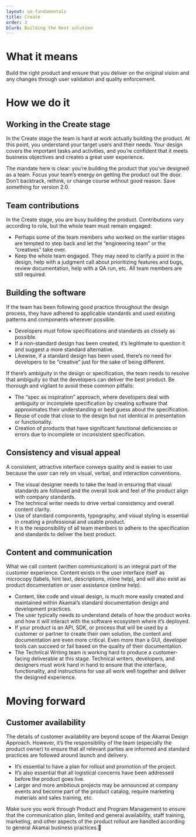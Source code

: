 ```yaml
---
layout: ux-fundamentals
title: Create
order: 3
blurb: Building the best solution
---
```

# What it means
Build the right product and ensure that you deliver on the original vision and any changes through user validation and quality enforcement.

# How we do it
## Working in the Create stage

In the Create stage the team is hard at work actually building the product. At this point, you understand your target users and their needs. Your design covers the important tasks and activities, and you’re confident that it meets business objectives and creates a great user experience.

The mandate here is clear: you’re building the product that you’ve designed as a team. Focus your team’s energy on getting the product out the door. Don’t backtrack, rethink, or change course without good reason. Save something for version 2.0.

## Team contributions
In the Create stage, you are busy building the product. Contributions vary according to role, but the whole team must remain engaged:
- Perhaps some of the team members who worked on the earlier stages are tempted to step back and let the “engineering team” or the “creatives” take over.
- Keep the whole team engaged. They may need to clarify a point in the design, help with a judgment call about prioritizing features and bugs, review documentation, help with a QA run, etc. All team members are still required.

## Building the software
If the team has been following good practice throughout the design process, they have adhered to applicable standards and used existing patterns and components wherever possible.
- Developers must follow specifications and standards as closely as possible.
- If a non-standard design has been created, it’s legitimate to question it and suggest a more standard alternative.
- Likewise, if a standard design has been used, there’s no need for developers to be “creative” just for the sake of being different.

If there’s ambiguity in the design or specification, the team needs to resolve that ambiguity so that the developers can deliver the best product. Be thorough and vigilant to avoid these common pitfalls:
- The “spec as inspiration” approach, where developers deal with ambiguity or incomplete specification by creating software that approximates their understanding or best guess about the specification.
- Reuse of code that close to the design but not identical in presentation or functionality.
- Creation of products that have significant functional deficiencies or errors due to incomplete or inconsistent specification.

## Consistency and visual appeal
A consistent, attractive interface conveys quality and is easier to use because the user can rely on visual, verbal, and interaction conventions.
- The visual designer needs to take the lead in ensuring that visual standards are followed and the overall look and feel of the product align with company standards.
- The technical writer needs to drive verbal consistency and overall content clarity.
- Use of standard components, typography, and visual styling is essential in creating a professional and usable product.
- It is the responsibility of all team members to adhere to the specification and standards to deliver the best product.

## Content and communication
What we call content (written communication) is an integral part of the customer experience. Content exists in the user interface itself as microcopy (labels, hint text, descriptions, inline help), and will also exist as product documentation or user assistance (online help).
- Content, like code and visual design, is much more easily created and maintained within Akamai’s standard documentation design and development practices.
- The user typically needs to understand details of how the product works and how it will interact with the software ecosystem where it’s deployed.
- If your product is an API, SDK, or process that will be used by a customer or partner to create their own solution, the content and documentation are even more critical. Even more than a GUI, developer tools can succeed or fail based on the quality of their documentation.
- The Technical Writing team is working hard to produce a customer-facing deliverable at this stage. Technical writers, developers, and designers must work hand in hand to ensure that the interface, functionality, and instructions for use all work well together and deliver the designed experience.

# Moving forward
## Customer availability
The details of customer availability are beyond scope of the Akamai Design Approach. However, it’s the responsibility of the team (especially the product owner) to ensure that all relevant parties are informed and standard practices are followed around launch and delivery.

- It’s essential to have a plan for rollout and promotion of the project.
- It’s also essential that all logistical concerns have been addressed before the product goes live.
- Larger and more ambitious projects may be announced at company events and become part of the product catalog, require marketing materials and sales training, etc.

Make sure you work through Product and Program Management to ensure that the communication plan, limited and general availability, staff training, marketing, and other aspects of the product rollout are handled according to general Akamai business practices.

